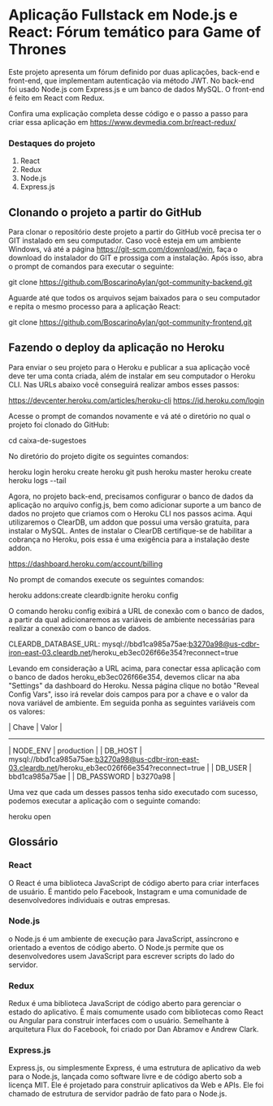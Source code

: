 # Aplicação Fullstack em Node.js e React: Fórum temático para Game of Thrones 

Este projeto apresenta um fórum definido por duas aplicações, back-end e front-end, que implementam autenticação via método JWT. No back-end foi usado Node.js com Express.js e um banco de dados MySQL. O front-end é feito em React com Redux.

Confira uma explicação completa desse código e o passo a passo para criar essa aplicação em https://www.devmedia.com.br/react-redux/

### Destaques do projeto
1. React
2. Redux
3. Node.js
4. Express.js

## Clonando o projeto a partir do GitHub

Para clonar o repositório deste projeto a partir do GitHub você precisa ter o GIT instalado em seu computador. 
Caso você esteja em um ambiente Windows, vá até a página https://git-scm.com/download/win, faça o download do instalador do GIT e prossiga com a instalação. 
Após isso, abra o prompt de comandos para executar o seguinte:

git clone https://github.com/BoscarinoAylan/got-community-backend.git

Aguarde até que todos os arquivos sejam baixados para o seu computador e repita o mesmo processo para a aplicação React: 

git clone https://github.com/BoscarinoAylan/got-community-frontend.git

## Fazendo o deploy da aplicação no Heroku

Para enviar o seu projeto para o Heroku e publicar a sua aplicação você deve ter uma conta criada, além de instalar em seu computador o Heroku CLI. Nas URLs abaixo você conseguirá realizar ambos esses passos:

https://devcenter.heroku.com/articles/heroku-cli 
https://id.heroku.com/login 

Acesse o prompt de comandos novamente e vá até o diretório no qual o projeto foi clonado do GitHub: 

cd caixa-de-sugestoes

No diretório do projeto digite os seguintes comandos:

heroku login
heroku create
heroku git push heroku master
heroku create
heroku logs --tail

Agora, no projeto back-end, precisamos configurar o banco de dados da aplicação no arquivo config.js, bem como adicionar suporte a um banco de dados no projeto que criamos com o Heroku CLI nos passos acima. Aqui utilizaremos o ClearDB, um addon que possui uma versão gratuita, para instalar o MySQL. Antes de instalar o ClearDB certifique-se de habilitar a cobrança no Heroku, pois essa é uma exigência para a instalação deste addon. 

https://dashboard.heroku.com/account/billing 

No prompt de comandos execute os seguintes comandos:

heroku addons:create cleardb:ignite
heroku config

O comando heroku config exibirá a URL de conexão com o banco de dados, a partir da qual adicionaremos as variáveis de ambiente necessárias para realizar a conexão com o banco de dados. 

CLEARDB_DATABASE_URL: 
    mysql://bbd1ca985a75ae:b3270a98@us-cdbr-iron-east-03.cleardb.net/heroku_eb3ec026f66e354?reconnect=true

Levando em consideração a URL acima, para conectar essa aplicação com o banco de dados heroku_eb3ec026f66e354, devemos clicar na aba "Settings" da dashboard do Heroku. Nessa página clique no botão "Reveal Config Vars", isso irá revelar dois campos para por a chave e o valor da nova variável de ambiente. Em seguida ponha as seguintes variáveis com os valores: 

| Chave         | Valor                                                                                                     |
_____________________________________________________________________________________________________________________________
| NODE_ENV      | production                                                                                                |
| DB_HOST       | mysql://bbd1ca985a75ae:b3270a98@us-cdbr-iron-east-03.cleardb.net/heroku_eb3ec026f66e354?reconnect=true    | 
| DB_USER       | bbd1ca985a75ae                                                                                            |
| DB_PASSWORD   | b3270a98                                                                                                  |

Uma vez que cada um desses passos tenha sido executado com sucesso, podemos executar a aplicação com o seguinte comando: 

heroku open

## Glossário

### React

O React é uma biblioteca JavaScript de código aberto para criar interfaces de usuário. É mantido pelo Facebook, Instagram e uma comunidade de desenvolvedores individuais e outras empresas. 

### Node.js

o Node.js é um ambiente de execução para JavaScript, assíncrono e orientado a eventos de código aberto. O Node.js permite que os desenvolvedores usem JavaScript para escrever scripts do lado do servidor. 

### Redux 

Redux é uma biblioteca JavaScript de código aberto para gerenciar o estado do aplicativo. É mais comumente usado com bibliotecas como React ou Angular para construir interfaces com o usuário. Semelhante à arquitetura Flux do Facebook, foi criado por Dan Abramov e Andrew Clark. 

### Express.js

Express.js, ou simplesmente Express, é uma estrutura de aplicativo da web para o Node.js, lançada como software livre e de código aberto sob a licença MIT. Ele é projetado para construir aplicativos da Web e APIs. Ele foi chamado de estrutura de servidor padrão de fato para o Node.js. 